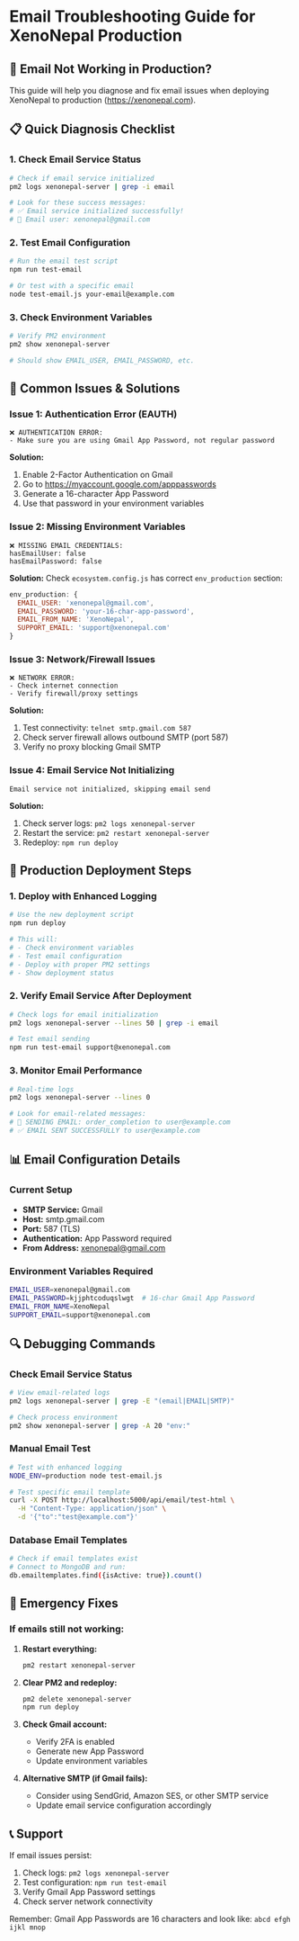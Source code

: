 # Email Troubleshooting Guide for XenoNepal Production

## 🚨 Email Not Working in Production?

This guide will help you diagnose and fix email issues when deploying XenoNepal to production (https://xenonepal.com).

## 📋 Quick Diagnosis Checklist

### 1. Check Email Service Status
```bash
# Check if email service initialized
pm2 logs xenonepal-server | grep -i email

# Look for these success messages:
# ✅ Email service initialized successfully!
# 📧 Email user: xenonepal@gmail.com
```

### 2. Test Email Configuration
```bash
# Run the email test script
npm run test-email

# Or test with a specific email
node test-email.js your-email@example.com
```

### 3. Check Environment Variables
```bash
# Verify PM2 environment
pm2 show xenonepal-server

# Should show EMAIL_USER, EMAIL_PASSWORD, etc.
```

## 🔧 Common Issues & Solutions

### Issue 1: Authentication Error (EAUTH)
```
❌ AUTHENTICATION ERROR:
- Make sure you are using Gmail App Password, not regular password
```

**Solution:**
1. Enable 2-Factor Authentication on Gmail
2. Go to https://myaccount.google.com/apppasswords
3. Generate a 16-character App Password
4. Use that password in your environment variables

### Issue 2: Missing Environment Variables
```
❌ MISSING EMAIL CREDENTIALS:
hasEmailUser: false
hasEmailPassword: false
```

**Solution:**
Check `ecosystem.config.js` has correct `env_production` section:
```javascript
env_production: {
  EMAIL_USER: 'xenonepal@gmail.com',
  EMAIL_PASSWORD: 'your-16-char-app-password',
  EMAIL_FROM_NAME: 'XenoNepal',
  SUPPORT_EMAIL: 'support@xenonepal.com'
}
```

### Issue 3: Network/Firewall Issues
```
❌ NETWORK ERROR:
- Check internet connection
- Verify firewall/proxy settings
```

**Solution:**
1. Test connectivity: `telnet smtp.gmail.com 587`
2. Check server firewall allows outbound SMTP (port 587)
3. Verify no proxy blocking Gmail SMTP

### Issue 4: Email Service Not Initializing
```
Email service not initialized, skipping email send
```

**Solution:**
1. Check server logs: `pm2 logs xenonepal-server`
2. Restart the service: `pm2 restart xenonepal-server`
3. Redeploy: `npm run deploy`

## 🚀 Production Deployment Steps

### 1. Deploy with Enhanced Logging
```bash
# Use the new deployment script
npm run deploy

# This will:
# - Check environment variables
# - Test email configuration  
# - Deploy with proper PM2 settings
# - Show deployment status
```

### 2. Verify Email Service After Deployment
```bash
# Check logs for email initialization
pm2 logs xenonepal-server --lines 50 | grep -i email

# Test email sending
npm run test-email support@xenonepal.com
```

### 3. Monitor Email Performance
```bash
# Real-time logs
pm2 logs xenonepal-server --lines 0

# Look for email-related messages:
# 🚀 SENDING EMAIL: order_completion to user@example.com
# ✅ EMAIL SENT SUCCESSFULLY to user@example.com
```

## 📊 Email Configuration Details

### Current Setup
- **SMTP Service:** Gmail
- **Host:** smtp.gmail.com
- **Port:** 587 (TLS)
- **Authentication:** App Password required
- **From Address:** xenonepal@gmail.com

### Environment Variables Required
```bash
EMAIL_USER=xenonepal@gmail.com
EMAIL_PASSWORD=kjjphtcoduqslwgt  # 16-char Gmail App Password
EMAIL_FROM_NAME=XenoNepal
SUPPORT_EMAIL=support@xenonepal.com
```

## 🔍 Debugging Commands

### Check Email Service Status
```bash
# View email-related logs
pm2 logs xenonepal-server | grep -E "(email|EMAIL|SMTP)"

# Check process environment
pm2 show xenonepal-server | grep -A 20 "env:"
```

### Manual Email Test
```bash
# Test with enhanced logging
NODE_ENV=production node test-email.js

# Test specific email template
curl -X POST http://localhost:5000/api/email/test-html \
  -H "Content-Type: application/json" \
  -d '{"to":"test@example.com"}'
```

### Database Email Templates
```bash
# Check if email templates exist
# Connect to MongoDB and run:
db.emailtemplates.find({isActive: true}).count()
```

## 🚨 Emergency Fixes

### If emails still not working:

1. **Restart everything:**
   ```bash
   pm2 restart xenonepal-server
   ```

2. **Clear PM2 and redeploy:**
   ```bash
   pm2 delete xenonepal-server
   npm run deploy
   ```

3. **Check Gmail account:**
   - Verify 2FA is enabled
   - Generate new App Password
   - Update environment variables

4. **Alternative SMTP (if Gmail fails):**
   - Consider using SendGrid, Amazon SES, or other SMTP service
   - Update email service configuration accordingly

## 📞 Support

If email issues persist:
1. Check logs: `pm2 logs xenonepal-server`
2. Test configuration: `npm run test-email`
3. Verify Gmail App Password settings
4. Check server network connectivity

Remember: Gmail App Passwords are 16 characters and look like: `abcd efgh ijkl mnop`
